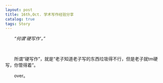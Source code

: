 ```yaml
---
layout: post
title: 16th,Oct. 学术写作经验分享
catalog: true  
tags: Story
---
```


&emsp;&emsp;*“何谓‘硬写作’。”*

<br/>

&emsp;&emsp;所谓“硬写作”，就是“老子知道老子写的东西垃圾得不行，但是老子就tm硬写，你管得着”。

&emsp;&emsp;over。

<br/>
